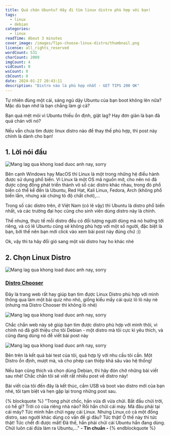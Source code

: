 ```yaml
---
title: Quá chán Ubuntu? Hãy đi tìm linux distro phù hợp với bạn!
tags:
  - linux
  - debian
categories:
  - linux
readTime: About 3 minutes
cover_image: /images/Tips-choose-linux-distro/thumbnail.png
license: all_rights_reserved
wordCount: 531
charCount: 2009
imgCount: 4
vidCount: 0
wsCount: 0
cbCount: 0
date: 2024-01-27 20:43:11
description: "Distro nào là phù hợp nhất - GET TIPS 200 OK"
---
```


Tự nhiên đùng một cái, sáng ngủ dậy Ubuntu của bạn boot không lên nữa? Mặc dù bạn nhớ là bạn chẳng làm gì cả?


Bạn quá mệt mỏi vì Ubuntu thiếu ổn định, giật lag? Hay đơn giản là bạn đã quá chán với nó?

Nếu vẫn chưa tìm được linux distro nào để thay thế phù hợp, thì post này chính là dành cho bạn!

## 1. Lời nói đầu

![Mang lag qua khong load duoc anh nay, sorry](/images/Tips-choose-linux-distro/linux_distro.png)

Bên cạnh Windows hay MacOS thì Linux là một trong những hệ điều hành được sử dụng phổ biến. Vì Linux là một OS mã nguồn mở, cho nên nó đã được cộng đồng phát triển thành vô số các distro khác nhau, trong đó phổ biến có thể kể đến là Ubuntu, Red Hat, Kali Linux, Fedora, Arch (không phổ biến lắm, nhưng xài chứng tỏ độ chất chơi),...

Trong số các distro trên, ở Việt Nam (có lẽ vậy) thì Ubuntu là distro phổ biến nhất, và các trường đại học cũng cho sinh viên dùng distro này là chính.

Thế nhưng, thực tế mỗi distro đều có đối tượng người dùng mà nó hướng tới riêng, và có lẽ Ubuntu cũng sẽ không phù hợp với một số người, đặc biệt là bạn, bởi thế nên bạn mới click vào xem bài post này đúng chứ :))

Ok, vậy thì ta hãy đổi gió sang một vài distro hay ho khác nhé

## 2. Chọn Linux Distro

![Mang lag qua khong load duoc anh nay, sorry](/images/Tips-choose-linux-distro/distro_chooser.png)
### [Distro Chooser](https://distrochooser.de/)


Đây là trang web rất hay giúp bạn tìm được Linux Distro phù hợp với mình thông qua làm một bài quiz nho nhỏ, giống kiểu mấy cái quiz lỏ lỏ này nè (nhưng mà Distro Chooser thì không lỏ nhé)

![Mang lag qua khong load duoc anh nay, sorry](/images/Tips-choose-linux-distro/quiz.png)

Chắc chắn web này sẽ giúp bạn tìm được distro phù hợp với mình thôi, vì chính nó đã giới thiệu cho tôi Debian - một distro mà tôi cực kì yêu thích, và cũng đang dùng nó để viết bài post này

![Mang lag qua khong load duoc anh nay, sorry](/images/Tips-choose-linux-distro/debian.png)

Bên trên là kết quả bài test của tôi, quá hợp lý với nhu cầu tôi cần. Một Distro ổn định, mượt mà, và cho phép can thiệp khá sâu vào hệ thống!

Nếu bạn cũng thích và chọn dùng Debian, thì hãy đón chờ những bài viết sau nhé! Chắc chắn tôi sẽ viết rất nhiều post về distro này!

Bài viết của tôi đến đây là kết thúc, cắm USB và boot vào distro mới của bạn nhé, tôi tạm biệt và hẹn gặp lại trong những post sau.

{% blockquote %}
    "Trong phút chốc, hắn vừa đi vừa chửi. Bắt đầu chửi trời, có hề gì? Trời có của riêng nhà nào? Rồi hắn chửi cái máy. Mà đâu phải tại cái máy? Tức mình hắn chửi ngay cái Linux. Nhưng Linux có cả một đống distro, sao người khác dùng có vấn đề gì đâu? Tức thật! Ồ thế này thì tức thật! Tức chết đi được mất! Đã thế, hắn phải chửi cái Ubuntu hắn đang dùng. Chửi luôn cái đứa làm ra Ubuntu,..."
                       <strong> - Tin chuẩn - </strong>
{% endblockquote %}
